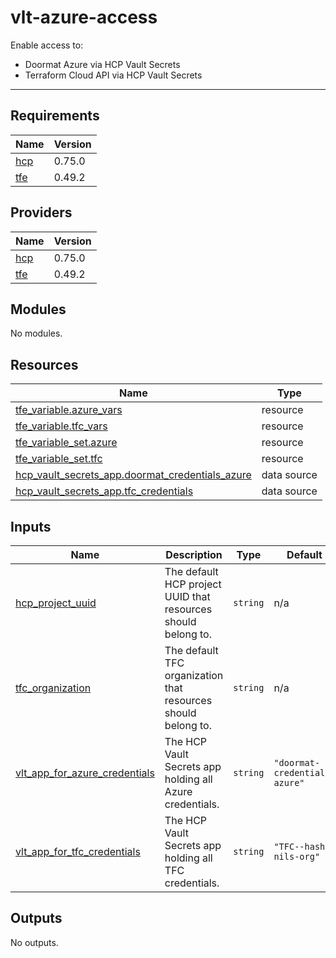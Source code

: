 # vlt-azure-access

Enable access to:

- Doormat Azure via HCP Vault Secrets
- Terraform Cloud API via HCP Vault Secrets

---

## Requirements

| Name | Version |
|------|---------|
| <a name="requirement_hcp"></a> [hcp](#requirement\_hcp) | 0.75.0 |
| <a name="requirement_tfe"></a> [tfe](#requirement\_tfe) | 0.49.2 |

## Providers

| Name | Version |
|------|---------|
| <a name="provider_hcp"></a> [hcp](#provider\_hcp) | 0.75.0 |
| <a name="provider_tfe"></a> [tfe](#provider\_tfe) | 0.49.2 |

## Modules

No modules.

## Resources

| Name | Type |
|------|------|
| [tfe_variable.azure_vars](https://registry.terraform.io/providers/hashicorp/tfe/0.49.2/docs/resources/variable) | resource |
| [tfe_variable.tfc_vars](https://registry.terraform.io/providers/hashicorp/tfe/0.49.2/docs/resources/variable) | resource |
| [tfe_variable_set.azure](https://registry.terraform.io/providers/hashicorp/tfe/0.49.2/docs/resources/variable_set) | resource |
| [tfe_variable_set.tfc](https://registry.terraform.io/providers/hashicorp/tfe/0.49.2/docs/resources/variable_set) | resource |
| [hcp_vault_secrets_app.doormat_credentials_azure](https://registry.terraform.io/providers/hashicorp/hcp/0.75.0/docs/data-sources/vault_secrets_app) | data source |
| [hcp_vault_secrets_app.tfc_credentials](https://registry.terraform.io/providers/hashicorp/hcp/0.75.0/docs/data-sources/vault_secrets_app) | data source |

## Inputs

| Name | Description | Type | Default | Required |
|------|-------------|------|---------|:--------:|
| <a name="input_hcp_project_uuid"></a> [hcp\_project\_uuid](#input\_hcp\_project\_uuid) | The default HCP project UUID that resources should belong to. | `string` | n/a | yes |
| <a name="input_tfc_organization"></a> [tfc\_organization](#input\_tfc\_organization) | The default TFC organization that resources should belong to. | `string` | n/a | yes |
| <a name="input_vlt_app_for_azure_credentials"></a> [vlt\_app\_for\_azure\_credentials](#input\_vlt\_app\_for\_azure\_credentials) | The HCP Vault Secrets app holding all Azure credentials. | `string` | `"doormat-credentials-azure"` | no |
| <a name="input_vlt_app_for_tfc_credentials"></a> [vlt\_app\_for\_tfc\_credentials](#input\_vlt\_app\_for\_tfc\_credentials) | The HCP Vault Secrets app holding all TFC credentials. | `string` | `"TFC--hashi-nils-org"` | no |

## Outputs

No outputs.
